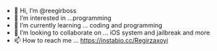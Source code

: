 - 👋 Hi, I’m @reegirboss
- 👀 I’m interested in ...programming 
- 🌱 I’m currently learning ...
coding and programming 
- 💞️ I’m looking to collaborate on ...
iOS system and jailbreak and more
- 📫 How to reach me ... https://instabio.cc/Regirzaxoyi

<!---
reegirboss/reegirboss is a ✨ special ✨ repository because its `README.md` (this file) appears on your GitHub profile.
You can click the Preview link to take a look at your changes.
--->

